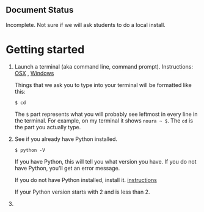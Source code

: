 Document Status
---------------
Incomplete. Not sure if we will ask students to do a local install.

Getting started
===============

1. Launch a terminal (aka command line, command prompt). Instructions:
[OSX](http://blog.teamtreehouse.com/introduction-to-the-mac-os-x-command-line) , [Windows](http://www.howtogeek.com/235101/10-ways-to-open-the-command-prompt-in-windows-10/)

	Things that we ask you to type into your terminal will be formatted like this:
	
	`$ cd`
	
	The `$` part represents what you will probably see leftmost in every line in the terminal. For example, on my terminal it shows `noura ~ $`. The `cd` is the part you actually type.

2. See if you already have Python installed.

	`$ python -V`
	
	If you have Python, this will tell you what version you have. If you do not have Python, you'll get an error message.

	If you do not have Python installed, install it. [instructions](https://wiki.python.org/moin/BeginnersGuide/Download)

	If your Python version starts with 2 and is less than 2. 
4. 
